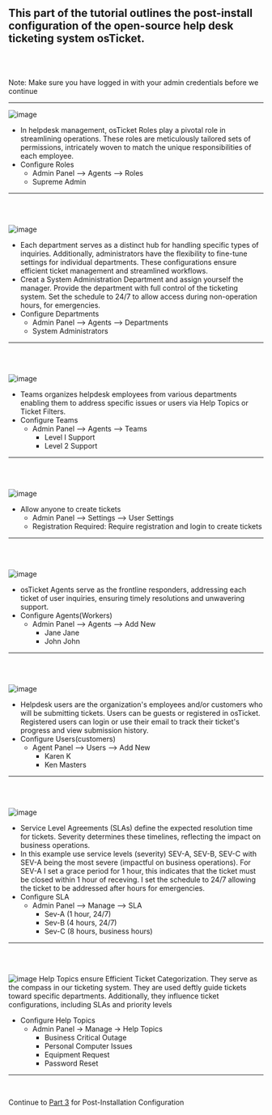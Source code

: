 <h2>This part of the tutorial outlines the post-install configuration of the open-source help desk ticketing system osTicket.</h2>

<br>
<br>

Note: Make sure you have logged in with your admin credentials before we continue

<hr>

![image](https://github.com/LawrenceDavy/post-install-config/assets/24421979/f48c50e0-dbe9-497b-84d9-78cff5350739)
- In helpdesk management, osTicket Roles play a pivotal role in streamlining operations. These roles are meticulously tailored sets of permissions, intricately woven to match the unique responsibilities of each employee.
- Configure Roles
  - Admin Panel --> Agents --> Roles
  - Supreme Admin 

<hr>
<br>
<br>

![image](https://github.com/LawrenceDavy/post-install-config/assets/24421979/d0a03cce-bbd4-4428-bc62-bfe8ee5102d4)
- Each department serves as a distinct hub for handling specific types of inquiries. Additionally, administrators have the flexibility to fine-tune settings for individual departments. These configurations ensure efficient ticket management and streamlined workflows.
-  Creat a System Administration Department and assign yourself the manager. Provide the department with full control of the ticketing system. Set the schedule to 24/7 to allow access during non-operation hours, for emergencies.
- Configure Departments
  - Admin Panel --> Agents --> Departments
  - System Administrators 

<hr>
<br>
<br>

![image](https://github.com/LawrenceDavy/post-install-config/assets/24421979/91b8033f-445c-4030-b0eb-945ba17f90d3)
- Teams organizes helpdesk employees from various departments enabling them to address specific issues or users via Help Topics or Ticket Filters.
- Configure Teams
  - Admin Panel --> Agents --> Teams
    - Level I Support
    - Level 2 Support    

<hr>
<br>
<br>

![image](https://github.com/LawrenceDavy/post-install-config/assets/24421979/b6beddd4-8e82-4c1b-8f08-1bdac56d4771)
- Allow anyone to create tickets
  - Admin Panel --> Settings --> User Settings
  - Registration Required: Require registration and login to create tickets
<hr>
<br>
<br>

![image](https://github.com/LawrenceDavy/post-install-config/assets/24421979/da9bde3c-1082-46d4-ac90-20c8cb75fef5)
- osTicket Agents serve as the frontline responders, addressing each ticket of user inquiries, ensuring timely resolutions and unwavering support.
- Configure Agents(Workers)
  - Admin Panel --> Agents --> Add New
    - Jane Jane
    - John John 
  
<hr>
<br>
<br>

![image](https://github.com/LawrenceDavy/post-install-config/assets/24421979/827baf44-938f-41f8-bde8-b9356f75cd42)
- Helpdesk users are the organization's employees and/or customers who will be submitting tickets. Users can be guests or registered in osTicket. Registered users can login or use their email to track their ticket's progress and view submission history.
- Configure Users(customers)
  - Agent Panel --> Users --> Add New
    - Karen K
    - Ken Masters  
<hr>
<br>
<br>

![image](https://github.com/LawrenceDavy/post-install-config/assets/24421979/0743ba13-0c03-4dd7-9631-b99be7824826)
- Service Level Agreements (SLAs) define the expected resolution time for tickets. Severity determines these timelines, reflecting the impact on business operations.
- In this example use service levels (severity) SEV-A, SEV-B, SEV-C with SEV-A being the most severe (impactful on business operations). For SEV-A I set a grace period for 1 hour, this indicates that the ticket must be closed within 1 hour of receving. I set the schedule to 24/7 allowing the ticket to be addressed after hours for emergencies.
- Configure SLA
  - Admin Panel --> Manage --> SLA
    - Sev-A (1 hour, 24/7)
    - Sev-B (4 hours, 24/7)
    - Sev-C (8 hours, business hours)

<hr>
<br>
<br>

![image](https://github.com/LawrenceDavy/post-install-config/assets/24421979/b479c0db-9c08-4e34-a8f0-95e2baeb0dd7)
Help Topics ensure Efficient Ticket Categorization. They serve as the compass in our ticketing system. They are used deftly guide tickets toward specific departments. Additionally, they influence ticket configurations, including SLAs and priority levels
- Configure Help Topics
  - Admin Panel -> Manage -> Help Topics
    - Business Critical Outage
    - Personal Computer Issues
    - Equipment Request
    - Password Reset
   
<hr>
<br>

Continue to <a href="https://github.com/LawrenceDavy/ticket-lifecycle">Part 3</a> for Post-Installation Configuration


